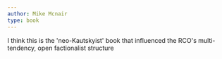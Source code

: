 ```yaml
---
author: Mike Mcnair
type: book
---
```

I think this is the 'neo-Kautskyist' book that influenced the RCO's multi-tendency, open factionalist structure